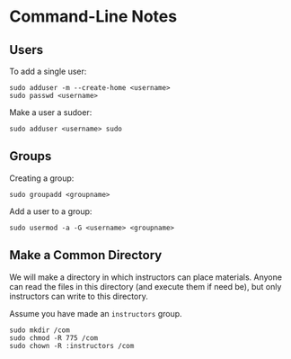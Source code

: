 # Command-Line Notes

## Users

To add a single user:

```{sh}
sudo adduser -m --create-home <username>
sudo passwd <username>
```

Make a user a sudoer:

```{sh}
sudo adduser <username> sudo
```

## Groups

Creating a group:

```{sh}
sudo groupadd <groupname>
```

Add a user to a group:

```{sh}
sudo usermod -a -G <username> <groupname>
```

## Make a Common Directory

We will make a directory in which instructors can place materials.  Anyone can read the files in this directory (and execute them if need be), but only instructors can write to this directory.

Assume you have made an `instructors` group.

```{sh}
sudo mkdir /com
sudo chmod -R 775 /com
sudo chown -R :instructors /com
```